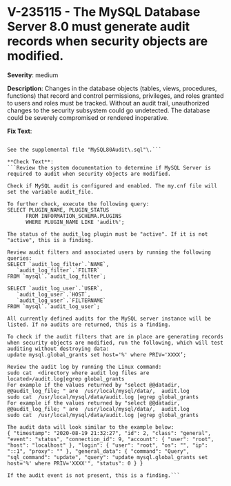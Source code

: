 # V-235115 - The MySQL Database Server 8.0 must generate audit records when security objects are modified.

**Severity**: medium

**Description**:
Changes in the database objects (tables, views, procedures, functions) that record and control permissions, privileges, and roles granted to users and roles must be tracked. Without an audit trail, unauthorized changes to the security subsystem could go undetected. The database could be severely compromised or rendered inoperative.

**Fix Text**:
```If currently required, configure the MySQL Database Server to produce audit records when security objects are modified\.

See the supplemental file "MySQL80Audit\.sql"\.```

**Check Text**:
```Review the system documentation to determine if MySQL Server is required to audit when security objects are modified.

Check if MySQL audit is configured and enabled. The my.cnf file will set the variable audit_file.

To further check, execute the following query: 
SELECT PLUGIN_NAME, PLUGIN_STATUS
      FROM INFORMATION_SCHEMA.PLUGINS
      WHERE PLUGIN_NAME LIKE 'audit%';

The status of the audit_log plugin must be "active". If it is not "active", this is a finding.

Review audit filters and associated users by running the following queries:
SELECT `audit_log_filter`.`NAME`,
   `audit_log_filter`.`FILTER`
FROM `mysql`.`audit_log_filter`;

SELECT `audit_log_user`.`USER`,
   `audit_log_user`.`HOST`,
   `audit_log_user`.`FILTERNAME`
FROM `mysql`.`audit_log_user`;

All currently defined audits for the MySQL server instance will be listed. If no audits are returned, this is a finding.

To check if the audit filters that are in place are generating records when security objects are modified, run the following, which will test auditing without destroying data:
update mysql.global_grants set host='%' where PRIV='XXXX’;

Review the audit log by running the Linux command:
sudo cat  <directory where audit log files are located>/audit.log|egrep global_grants
For example if the values returned by "select @@datadir, @@audit_log_file; " are  /usr/local/mysql/data/,  audit.log
sudo cat  /usr/local/mysql/data/audit.log |egrep global_grants
For example if the values returned by "select @@datadir, @@audit_log_file; " are  /usr/local/mysql/data/,  audit.log
sudo cat  /usr/local/mysql/data/audit.log |egrep global_grants

The audit data will look similar to the example below:
{ "timestamp": "2020-08-19 21:32:27", "id": 2, "class": "general", "event": "status", "connection_id": 9, "account": { "user": "root", "host": "localhost" }, "login": { "user": "root", "os": "", "ip": "::1", "proxy": "" }, "general_data": { "command": "Query", "sql_command": "update", "query": "update mysql.global_grants set host='%' where PRIV='XXXX'", "status": 0 } }

If the audit event is not present, this is a finding.```
